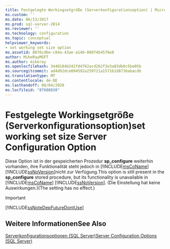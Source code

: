```yaml
---
title: Festgelegte Workingsetgröße (Serverkonfigurationsoption) | Microsoft-Dokumentation
ms.custom: ''
ms.date: 06/13/2017
ms.prod: sql-server-2014
ms.reviewer: ''
ms.technology: configuration
ms.topic: conceptual
helpviewer_keywords:
- set working set size option
ms.assetid: 8876cdbe-c84a-43ae-a146-06974b4576e8
author: MikeRayMSFT
ms.author: mikeray
ms.openlocfilehash: 3440184b242fd4762acd262f3e3a83db8c5be05b
ms.sourcegitcommit: ad4d92dce894592a259721a1571b1d8736abacdb
ms.translationtype: MT
ms.contentlocale: de-DE
ms.lasthandoff: 08/04/2020
ms.locfileid: "87608838"
---
```

# <a name="set-working-set-size-server-configuration-option"></a><span data-ttu-id="1cdad-102">Festgelegte Workingsetgröße (Serverkonfigurationsoption)</span><span class="sxs-lookup"><span data-stu-id="1cdad-102">set working set size Server Configuration Option</span></span>
  <span data-ttu-id="1cdad-103">Diese Option ist in der gespeicherten Prozedur **sp_configure** weiterhin vorhanden, ihre Funktionalität steht jedoch in [!INCLUDE[msCoName](../../includes/msconame-md.md)] [!INCLUDE[ssNoVersion](../../includes/ssnoversion-md.md)]nicht zur Verfügung.</span><span class="sxs-lookup"><span data-stu-id="1cdad-103">This option is still present in the **sp_configure** stored procedure, but its functionality is unavailable in [!INCLUDE[msCoName](../../includes/msconame-md.md)] [!INCLUDE[ssNoVersion](../../includes/ssnoversion-md.md)].</span></span> <span data-ttu-id="1cdad-104">(Die Einstellung hat keine Auswirkungen.)</span><span class="sxs-lookup"><span data-stu-id="1cdad-104">(The setting has no effect.)</span></span>  
  
> [!IMPORTANT]  
>  [!INCLUDE[ssNoteDepFutureDontUse](../../includes/ssnotedepfuturedontuse-md.md)]  
  
## <a name="see-also"></a><span data-ttu-id="1cdad-105">Weitere Informationen</span><span class="sxs-lookup"><span data-stu-id="1cdad-105">See Also</span></span>  
 [<span data-ttu-id="1cdad-106">Serverkonfigurationsoptionen &#40;SQL Server&#41;</span><span class="sxs-lookup"><span data-stu-id="1cdad-106">Server Configuration Options &#40;SQL Server&#41;</span></span>](server-configuration-options-sql-server.md)  
  
  
